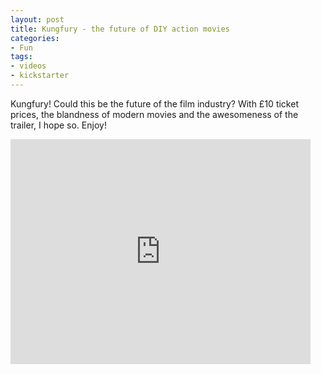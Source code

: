 ```yaml
---
layout: post 
title: Kungfury - the future of DIY action movies 
categories:
- Fun
tags:
- videos
- kickstarter
---
```


Kungfury! Could this be the future of the film industry?
With £10 ticket prices, the blandness of modern movies and the 
awesomeness of the trailer, I hope so. Enjoy!
<iframe width="480" height="360" src="http://www.kickstarter.com/projects/kungfury/kung-fury/widget/video.html" frameborder="0" scrolling="no"> </iframe>
